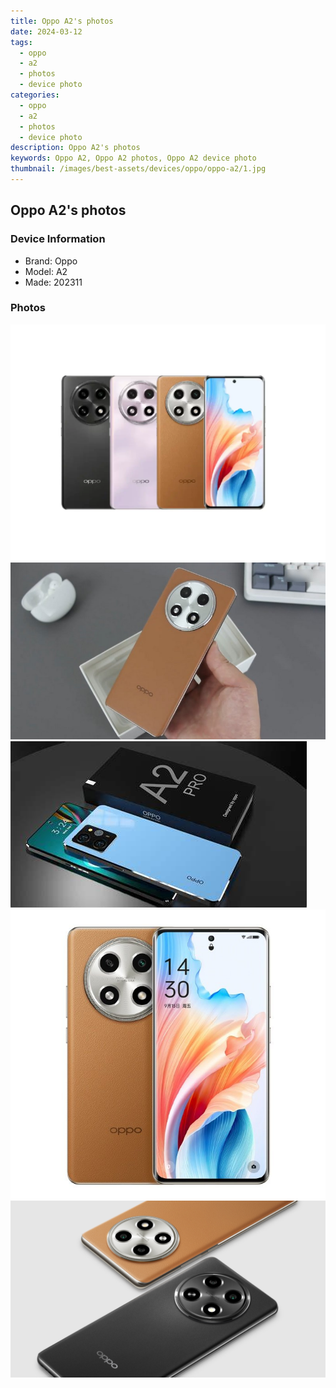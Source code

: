 ```yaml
---
title: Oppo A2's photos
date: 2024-03-12
tags: 
  - oppo
  - a2
  - photos
  - device photo
categories: 
  - oppo
  - a2
  - photos
  - device photo
description: Oppo A2's photos
keywords: Oppo A2, Oppo A2 photos, Oppo A2 device photo
thumbnail: /images/best-assets/devices/oppo/oppo-a2/1.jpg
---
```


## Oppo A2's photos

### Device Information

- Brand: Oppo
- Model: A2
- Made: 202311

### Photos

![/images/best-assets/devices/oppo/oppo-a2/1.jpg](/images/best-assets/devices/oppo/oppo-a2/1.jpg)
![/images/best-assets/devices/oppo/oppo-a2/2.jpg](/images/best-assets/devices/oppo/oppo-a2/2.jpg)
![/images/best-assets/devices/oppo/oppo-a2/3.jpg](/images/best-assets/devices/oppo/oppo-a2/3.jpg)
![/images/best-assets/devices/oppo/oppo-a2/4.jpg](/images/best-assets/devices/oppo/oppo-a2/4.jpg)
![/images/best-assets/devices/oppo/oppo-a2/5.jpg](/images/best-assets/devices/oppo/oppo-a2/5.jpg)
